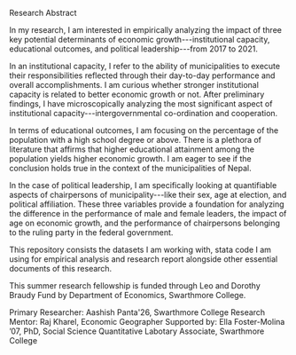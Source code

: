 Research Abstract

In my research, I am interested in empirically analyzing the impact of three key potential determinants of economic growth---institutional capacity, educational outcomes, and political leadership---from 2017 to 2021.

In an institutional capacity, I refer to the ability of municipalities to execute their responsibilities reflected through their day-to-day performance and overall accomplishments. I am curious whether stronger institutional capacity is related to better economic growth or not. After preliminary findings, I have microscopically analyzing the most significant aspect of institutional capacity---intergovernmental co-ordination and cooperation.

In terms of educational outcomes, I am focusing on the percentage of the population with a high school degree or above. There is a plethora of literature that affirms that higher educational attainment among the population yields higher economic growth. I am eager to see if the conclusion holds true in the context of the municipalities of Nepal. 

In the case of political leadership, I am specifically looking at quantifiable aspects of chairpersons of municipality---like their sex, age at election, and political affiliation. These three variables provide a foundation for analyzing the difference in the performance of male and female leaders, the impact of age on economic growth, and the performance of chairpersons belonging to the ruling party in the federal government.

This repository consists the datasets I am working with, stata code I am using for empirical analysis and research report alongside other essential documents of this research.

This summer research fellowship is funded through Leo and Dorothy Braudy Fund by Department of Economics, Swarthmore College.

Primary Researcher: Aashish Panta'26, Swarthmore College
Research Mentor: Raj Kharel, Economic Geographer
Supported by: Ella Foster-Molina ’07, PhD, Social Science Quantitative Labotary Associate, Swarthmore College
